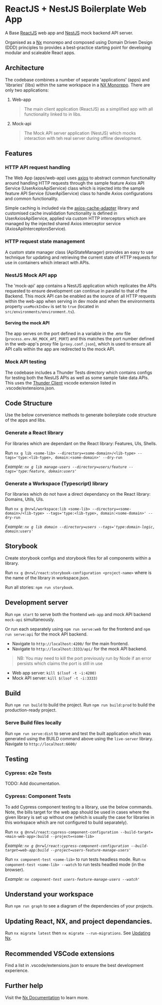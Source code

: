 # ReactJS + NestJS Boilerplate Web App

A Base [ReactJS](https://reactjs.org) web app and [NestJS](https://docs.nestjs.com/) mock backend API server.

Organised as a [Nx](https://nx.dev) monorepo and composed using Domain Driven Design (DDD) principles to provides a best-practice starting point for developing modular and scaleable React apps.

## Architecture

The codebase combines a number of separate 'applications' (apps) and 'libraries' (libs) within the same workspace in a [NX Monorepo](https://nx.dev). There are only two applications:

1. Web-app

   > The main client application (ReactJS) as a simplified app with all functionality linked to in libs.

2. Mock-api
   > The Mock API server application (NestJS) which mocks interaction with teh real server during offline development.

## Features

### HTTP API request handling

The Web App (apps/web-app) uses [axios](https://github.com/axios/axios) to abstract common functionality around handling HTTP requests through the sample feature Axios API Service (UserAxiosApiService) class which is injected into the sample feature API Service (UserApiService) class to handle Axios configurations and common functionality.

Simple caching is included via the [axios-cache-adapter](https://github.com/RasCarlito/axios-cache-adapter) library and customised cache invalidation functionality is defined in UserAxiosApiService, applied via custom HTTP interceptors which are managed by the injected shared Axios interceptor service (AxiosApiInterceptorsService).

### HTTP request state management

A custom state manager class (ApiStateManager) provides an easy to use technique for updating and retrieving the current state of HTTP requests for use in containers which interact with APIs.

### NestJS Mock API app

The 'mock-api' app contains a NestJS application which replicates the APIs requested to ensure development can continue in parallel to that of the Backend. This mock API can be enabled as the source of all HTTP requests within the web-app when serving in dev mode and when the environments property `useMockInDev` is set to `true` (located in `src/environments/environment.ts`).

#### Serving the mock API

The app serves on the port defined in a variable in the .env file
(`process.env.NX_MOCK_API_PORT`) and this matches the port number defined in the web-app's
proxy file (`proxy.conf.json`), which is used to ensure all API calls within the app are
redirected to the mock API.

### Mock API testing

The codebase includes a Thunder Tests directory which contains configs for testing both
the NestJS APIs as well as some sample fake data APIs.
This uses the [Thunder
Client](https://marketplace.visualstudio.com/items?itemName=rangav.vscode-thunder-client)
vscode extension listed in .vscode/extensions.json.

## Code Structure

Use the below convenience methods to generate boilerplate code structure of the apps and libs.

### Generate a React library

For libraries which are dependant on the React library: Features, UIs, Shells.

Run `nx g lib <some-lib> --directory=<some-domain>/<lib-type> --tags='type:<lib-type>, domain:<some-domain>' --dry-run`

_Example: `nx g lib manage-users --directory=users/feature --tags='type:feature, domain:users'`_

### Generate a Workspace (Typescript) library

For libraries which do not have a direct dependancy on the React library: Domains, Utils, UIs.

Run `nx g @nrwl/workspace:lib <some-lib> --directory=<some-domain>/<lib-type> --tags='type:<lib-type>, domain:<some-domain>' --dry-run`

_Example: `nx g lib domain --directory=users --tags='type:domain-logic, domain:users'`_

## Storybook

Create storybook configs and storybook files for all components within a library.

Run `nx g @nrwl/react:storybook-configuration <project-name>` where <project-name> is
the name of the library in workspace.json.

Run all stories: `npm run storybook`.

## Development server

Run `npm start` to serve both the frontend `web-app` and mock API backend `mock-api` simultaneously.

Or run each separately using `npm run serve:web` for the frontend and `npm run serve:api` for the mock API backend.

- Navigate to `http://localhost:4200/` for the main frontend.
- Navigate to `http://localhost:3333/api/` for the mock API backend.

> NB: You may need to kill the port previously run by Node if an error persists which claims the port is still in use

- Web app server: `kill $(lsof -t -i:4200)`
- Mock API server: `kill $(lsof -t -i:3333)`

## Build

Run `npm run build` to build the project.
Run `npm run build:prod` to build the production-ready project.

### Serve Build files locally

Run `npm run serve:dist` to serve and test the built application which was generated using the BUILD command above using the `live-server` library. Navigate to `http://localhost:6600/`

## Testing

### Cypress: e2e Tests

TODO: Add documentation.

### Cypress: Component Tests

To add Cypress component testing to a library, use the below commands. Note, the bills target for the web app should be used in cases where the given library is set up without one (which is usually the case for libraries in this workspace which are not configured to build separately).

Run `nx g @nrwl/react:cypress-component-configuration --build-target=<main-web-app>:build --project=<some-lib>`

_Example: `nx g @nrwl/react:cypress-component-configuration --build-target=web-app:build --project=users-feature-manage-users'`_

Run `nx component-test <some-lib>` to run tests headless mode.
Run `nx component-test <some-lib> --watch` to run tests headled mode (in the browser).

_Example: `nx component-test users-feature-manage-users --watch'`_

## Understand your workspace

Run `npm run graph` to see a diagram of the dependencies of your projects.

## Updating React, NX, and project dependancies.

Run `nx migrate latest` then `nx migrate --run-migrations`. See [Updating Nx](https://nx.dev/using-nx/updating-nx).

## Recommended VSCode extensions

Find a list in .vscode/extensions.json to ensure the best development experience.

## Further help

Visit the [Nx Documentation](https://nx.dev) to learn more.
